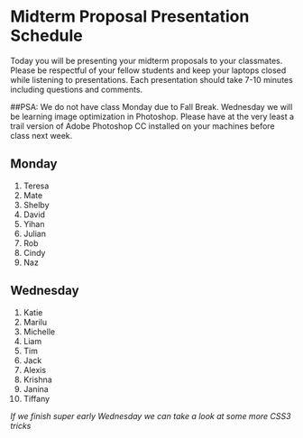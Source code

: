 # Midterm Proposal Presentation Schedule

Today you will be presenting your midterm proposals to your classmates. Please be respectful of your fellow students and keep your laptops closed while listening to presentations. Each presentation should take 7-10 minutes including questions and comments. 

##PSA: We do not have class Monday due to Fall Break. Wednesday we will be learning image optimization in Photoshop. Please have at the very least a trail version of Adobe Photoshop CC installed on your machines before class next week.

## Monday

1. Teresa
2. Mate
3. Shelby
4. David
5. Yihan
6. Julian
8. Rob
9. Cindy
10. Naz

## Wednesday
1. Katie
2. Marilu
3. Michelle
4. Liam
5. Tim
6. Jack
7. Alexis
8. Krishna
9. Janina
10. Tiffany

*If we finish super early Wednesday we can take a look at some more CSS3 tricks*
